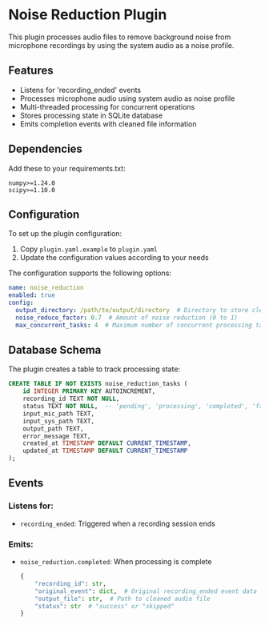 # Noise Reduction Plugin

This plugin processes audio files to remove background noise from microphone recordings by using the system audio as a noise profile.

## Features
- Listens for 'recording_ended' events
- Processes microphone audio using system audio as noise profile
- Multi-threaded processing for concurrent operations
- Stores processing state in SQLite database
- Emits completion events with cleaned file information

## Dependencies
Add these to your requirements.txt:
```
numpy>=1.24.0
scipy>=1.10.0
```

## Configuration

To set up the plugin configuration:

1. Copy `plugin.yaml.example` to `plugin.yaml`
2. Update the configuration values according to your needs

The configuration supports the following options:
```yaml
name: noise_reduction
enabled: true
config:
  output_directory: /path/to/output/directory  # Directory to store cleaned audio files
  noise_reduce_factor: 0.7  # Amount of noise reduction (0 to 1)
  max_concurrent_tasks: 4  # Maximum number of concurrent processing tasks
```

## Database Schema
The plugin creates a table to track processing state:
```sql
CREATE TABLE IF NOT EXISTS noise_reduction_tasks (
    id INTEGER PRIMARY KEY AUTOINCREMENT,
    recording_id TEXT NOT NULL,
    status TEXT NOT NULL,  -- 'pending', 'processing', 'completed', 'failed'
    input_mic_path TEXT,
    input_sys_path TEXT,
    output_path TEXT,
    error_message TEXT,
    created_at TIMESTAMP DEFAULT CURRENT_TIMESTAMP,
    updated_at TIMESTAMP DEFAULT CURRENT_TIMESTAMP
);
```

## Events
### Listens for:
- `recording_ended`: Triggered when a recording session ends

### Emits:
- `noise_reduction.completed`: When processing is complete
  ```python
  {
      "recording_id": str,
      "original_event": dict,  # Original recording_ended event data
      "output_file": str,  # Path to cleaned audio file
      "status": str  # "success" or "skipped"
  }
  ```
